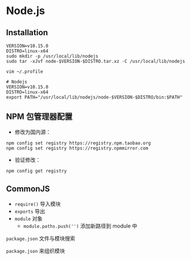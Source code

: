 # Node.js

## Installation

```shell
VERSION=v10.15.0
DISTRO=linux-x64
sudo mkdir -p /usr/local/lib/nodejs
sudo tar -xJvf node-$VERSION-$DISTRO.tar.xz -C /usr/local/lib/nodejs
```

```shell
vim ~/.profile
```

```shell
# Nodejs
VERSION=v10.15.0
DISTRO=linux-x64
export PATH="/usr/local/lib/nodejs/node-$VERSION-$DISTRO/bin:$PATH"
```

## NPM 包管理器配置

* 修改为国内源：
```shell
npm config set registry https://registry.npm.taobao.org
npm config set registry https://registry.npmmirror.com
```
* 验证修改：
```shell
npm config get registry
```

## CommonJS

* `require()` 导入模块
* `exports` 导出
* `module` 对象
  * `module.paths.push('')` 添加新路径到 module 中

`package.json` 文件与模块搜索

`package.json` 来组织模块
